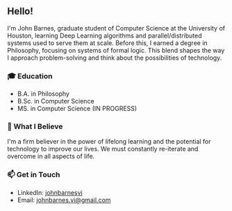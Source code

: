 ## Hello!

I'm John Barnes, graduate student of Computer Science at the University of Houston, learning Deep Learning algorithms and parallel/distributed systems used to serve them at scale. Before this, I earned a degree in Philosophy, focusing on systems of formal logic. This blend shapes the way I approach problem-solving and think about the possibilities of technology.

### 🎓 Education

- B.A. in Philosophy
- B.Sc. in Computer Science
- MS. in Computer Science (IN PROGRESS)

### 📖 What I Believe

I'm a firm believer in the power of lifelong learning and the potential for technology to improve our lives. We must constantly re-iterate and overcome in all aspects of life.

### 📫 Get in Touch

- LinkedIn: [johnbarnesvi](https://www.linkedin.com/in/johnbarnesvi)
- Email: [johnbarnes.vi@gmail.com](mailto:johnbarnes.vi@gmail.com)
